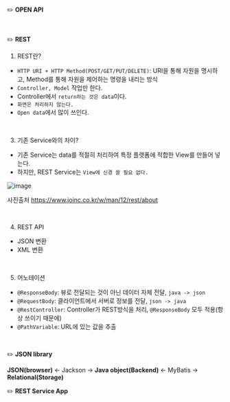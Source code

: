 ✏️ **OPEN API**

<br>

✏️ **REST**

1. REST란?
- `HTTP URI + HTTP Method(POST/GET/PUT/DELETE)`: URI을 통해 자원을 명시하고, Method를 통해 자원을 제어하는 명령을 내리는 방식
- `Controller, Model` 작업만 한다.
- Controller에서 `return하는 것은 data`이다.
- `화면은 처리하지 않는다.`
- `Open data`에서 많이 쓰인다.

<br>

3. 기존 Service와의 차이?
- 기존 Service는 data를 적절히 처리하여 특정 플랫폼에 적합한 View를 만들어 넣는다.
- 하지만, REST Service는 `View에 신경 쓸 필요 없다.`

![image](https://user-images.githubusercontent.com/62600984/116837521-c5e70e00-ac05-11eb-8d5f-4ada523db477.png)

사진출처 https://www.joinc.co.kr/w/man/12/rest/about 

<br>

4. REST API
- JSON 변환
- XML 변환

<br>

5. 어노테이션
- `@ResponseBody`: 뷰로 전달되는 것이 아닌 데이터 자체 전달, `java -> json`
- `@RequestBody`: 클라이언트에서 서버로 정보를 전달, `json -> java`
- `@RestController`: Controller가 REST방식을 처리, `@ResponseBody` 모두 적용(항상 쓰이기 때문에)
- `@PathVariable`: URL에 있는 값을 추출

<br>

✏️ **JSON library**

**JSON(browser)** <- Jackson -> **Java object(Backend)** <- MyBatis -> **Relational(Storage)**

✏️ **REST Service App**

